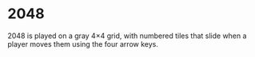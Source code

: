 # 2048
2048 is played on a gray 4×4 grid, with numbered tiles that slide when a player moves them using the four arrow keys.
